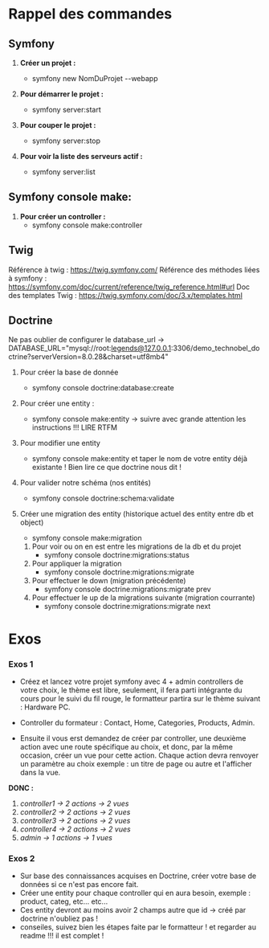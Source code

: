 # Rappel des commandes #

## Symfony ##
1. **Créer un projet :**
    - symfony new NomDuProjet --webapp

2. **Pour démarrer le projet :**
    - symfony server:start

3. **Pour couper le projet :**
    - symfony server:stop

4. **Pour voir la liste des serveurs actif :**
    - symfony server:list


## Symfony console make: ##
1. **Pour créer un controller :** 
    - symfony console make:controller


## Twig ##
Référence à twig : https://twig.symfony.com/
Référence des méthodes liées à symfony : https://symfony.com/doc/current/reference/twig_reference.html#url
Doc des templates Twig : https://twig.symfony.com/doc/3.x/templates.html

## Doctrine ##
Ne pas oublier de configurer le database_url -> 
DATABASE_URL="mysql://root:legends@127.0.0.1:3306/demo_technobel_doctrine?serverVersion=8.0.28&charset=utf8mb4"

1. Pour créer la base de donnée 
    - symfony console doctrine:database:create

2. Pour créer une entity : 
    - symfony console make:entity -> suivre avec grande attention les instructions !!! LIRE RTFM

3. Pour modifier une entity
    - symfony console make:entity et taper le nom de votre entity déjà existante ! Bien lire ce que doctrine nous dit !

4. Pour valider notre schéma (nos entités) 
    - symfony console doctrine:schema:validate

5. Créer une migration des entity (historique actuel des entity entre db et object)
    - symfony console make:migration
    1. Pour voir ou on en est entre les migrations de la db et du projet 
        - symfony console doctrine:migrations:status
    2. Pour appliquer la migration 
        - symfony console doctrine:migrations:migrate
    3. Pour effectuer le down (migration précédente)
        - symfony console doctrine:migrations:migrate prev
    4. Pour effectuer le up de la migrations suivante (migration courrante)
        - symfony console doctrine:migrations:migrate next

# Exos #
### Exos 1 ###
- Créez et lancez votre projet symfony avec 4 + admin controllers de votre choix, le thème est libre, seulement, il fera parti intégrante du 
cours pour le suivi du fil rouge, le formatteur partira sur le thème suivant : Hardware PC.

- Controller du formateur : Contact, Home, Categories, Products, Admin.

- Ensuite il vous erst demandez de créer par controller, une deuxième action avec une route spécifique au choix, et donc, par la même 
occasion, créer un vue pour cette action. Chaque action devra renvoyer un paramètre au choix exemple : un titre de page ou autre
et l'afficher dans la vue.

**DONC :**
1. *controller1 -> 2 actions -> 2 vues*
2. *controller2 -> 2 actions -> 2 vues*
3. *controller3 -> 2 actions -> 2 vues*
4. *controller4 -> 2 actions -> 2 vues*
5. *admin -> 1 actions -> 1 vues*


### Exos 2 ###
- Sur base des connaissances acquises en Doctrine, créer votre base de données si ce n'est pas encore fait.
- Créer une entity pour chaque controller qui en aura besoin, exemple : product, categ, etc... etc...
- Ces entity devront au moins avoir 2 champs autre que id -> créé par doctrine n'oubliez pas !
- conseiles, suivez bien les étapes faite par le formatteur ! et regarder au readme !!! il est complet !
